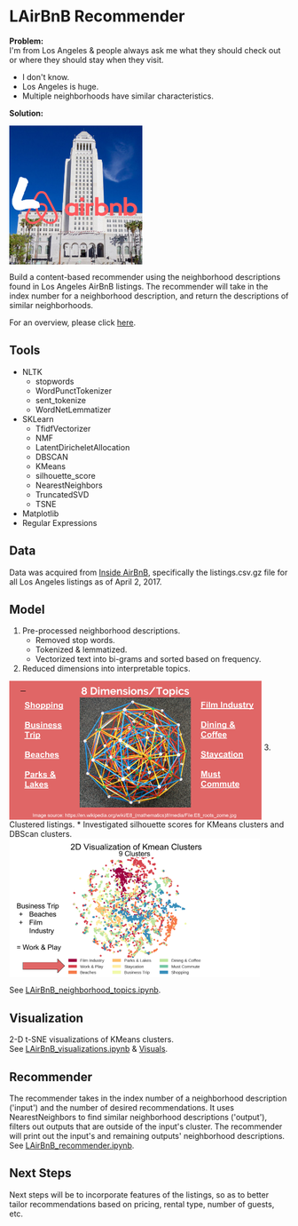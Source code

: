 # LAirBnB Recommender
**Problem:**  
  I'm from Los Angeles & people always ask me what they should check out or where they should stay when they visit.  
  * I don't know.  
  * Los Angeles is huge.  
  * Multiple neighborhoods have similar characteristics.  

**Solution:**  

  <img src="https://github.com/janniec/LAirBnB_Recommender/blob/master/images/lairbnb_logo.png" alt="LAirBnB Logo" align="middle" height=250px>      

  Build a content-based recommender using the neighborhood descriptions found in Los Angeles AirBnB listings.  The recommender will take in the index number for a neighborhood description, and return the descriptions of similar neighborhoods.  

For an overview, please click [here](https://github.com/janniec/LAirBnB_Recommender/blob/master/lairbnb_presentation.pdf "Presentation").

## Tools  
  * NLTK  
    * stopwords  
    * WordPunctTokenizer  
    * sent_tokenize  
    * WordNetLemmatizer  
  * SKLearn  
    * TfidfVectorizer  
    * NMF  
    * LatentDiricheletAllocation  
    * DBSCAN  
    * KMeans  
    * silhouette_score  
    * NearestNeighbors  
    * TruncatedSVD  
    * TSNE  
  * Matplotlib  
  * Regular Expressions  

## Data  
Data was acquired from [Inside AirBnB](http://insideairbnb.com/get-the-data.html), specifically the listings.csv.gz file for all Los Angeles listings as of April 2, 2017.

## Model   
1. Pre-processed neighborhood descriptions.   
   * Removed stop words.   
   * Tokenized & lemmatized.  
   * Vectorized text into bi-grams and sorted based on frequency.   
2. Reduced dimensions into interpretable topics.  
  <img src="https://github.com/janniec/LAirBnB_Recommender/blob/master/images/dimensions.png" alt="Dimensions" align="middle" height=250px>  
3. Clustered listings.  
  * Investigated silhouette scores for KMeans clusters and DBScan clusters.  
  <img src="https://github.com/janniec/LAirBnB_Recommender/blob/master/images/clusters.png" alt="Clusters" align="middle" height=250px>     

See [LAirBnB_neighborhood_topics.ipynb](https://github.com/janniec/LAirBnB_Recommender/blob/master/notebooks/LAirBnB_neighborhood_topics.ipynb).


## Visualization    

2-D t-SNE visualizations of KMeans clusters.  
See [LAirBnB_visualizations.ipynb](https://github.com/janniec/LAirBnB_Recommender/blob/master/notebooks/LAirBnB_visualizations.ipynb) & [Visuals](https://github.com/janniec/LAirBnB_Recommender/tree/master/viz).

## Recommender  

The recommender takes in the index number of a neighborhood description ('input') and the number of desired recommendations. It uses NearestNeighbors to find similar neighborhood descriptions ('output'), filters out outputs that are outside of the input's cluster. The recommender will print out the input's and remaining outputs' neighborhood descriptions.  
See [LAirBnB_recommender.ipynb](https://github.com/janniec/LAirBnB_Recommender/blob/master/notebooks/LAirBnB_recommender.ipynb).

## Next Steps  
Next steps will be to incorporate features of the listings, so as to better tailor recommendations based on pricing, rental type, number of guests, etc.  
